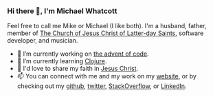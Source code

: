 <!--
**mdwhatcott/mdwhatcott** is a ✨ _special_ ✨ repository because its `README.md` (this file) appears on your GitHub profile.
-->

### Hi there 👋, I'm Michael Whatcott

Feel free to call me Mike or Michael (I like both). I'm a husband, father, member of [The Church of Jesus Christ of Latter-day Saints](http://ChurchofJesusChrist.org), software developer, and musician.

- 🔭 I’m currently working on [the advent of code](https://github.com/mdwhatcott/advent-of-code).
- 🌱 I’m currently learning [Clojure](https://clojure.org/).
- 💬 I'd love to share my faith in [Jesus Christ](https://michaelwhatcott.com/topics/#jesus-christ).
- 📫 You can connect with me and my work on my [website](https://michaelwhatcott.com), or by checking out my [github](https://github.com/mdwhatcott), [twitter](https://twitter.com/mdwhatcott), [StackOverflow](http://stackoverflow.com/users/605022/mdwhatcott), or [LinkedIn](https://www.linkedin.com/in/mikewhatcott).

